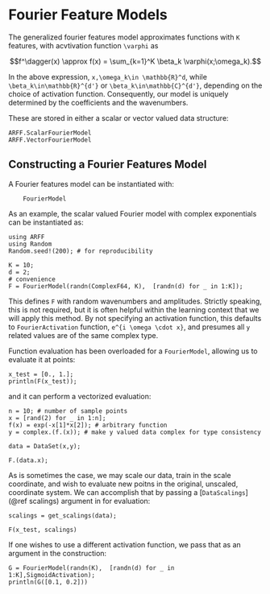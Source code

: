 # Fourier Feature Models
The generalized fourier features model approximates functions with ``K`` features, with acvtivation function ``\varphi`` as
```math
f^\dagger(x) \approx f(x) = \sum_{k=1}^K \beta_k \varphi(x;\omega_k).
```
In the above expression, ``x,\omega_k\in \mathbb{R}^d``, while
``\beta_k\in\mathbb{R}^{d'}`` or ``\beta_k\in\mathbb{C}^{d'}``, depending on the choice of activation function.  Consequently, our model is uniquely determined by the
coefficients and the wavenumbers.  

These are stored in either a scalar or vector valued data structure:
```@docs
ARFF.ScalarFourierModel
ARFF.VectorFourierModel
```
## Constructing a Fourier Features Model
A Fourier features model can be instantiated with:
```@docs
    FourierModel
```
As an example, the scalar valued Fourier model with complex exponentials can be
instantiated as:
```@example 1
using ARFF
using Random
Random.seed!(200); # for reproducibility

K = 10;
d = 2;
# convenience
F = FourierModel(randn(ComplexF64, K),  [randn(d) for _ in 1:K]);
```
This defines `F` with random wavenumbers and amplitudes.  Strictly speaking,
this is not required, but it is often helpful within the learning context that
we will apply this method.  By not specifying an activation function, this
defaults to `FourierActivation` function, ```e^{i \omega \cdot x}```, and presumes all ```y``` related values are of the same complex type.


Function evaluation has been overloaded for a `FourierModel`, allowing us to evaluate it at points:
```@example 1
x_test = [0., 1.];
println(F(x_test));
```
and it can perform a vectorized evaluation:
```@example 1
n = 10; # number of sample points
x = [rand(2) for _ in 1:n];
f(x) = exp(-x[1]*x[2]); # arbitrary function
y = complex.(f.(x)); # make y valued data complex for type consistency

data = DataSet(x,y);

F.(data.x);
```

As is sometimes the case, we may scale our data, train in the scale coordinate,
and wish to evaluate new poitns in the original, unscaled, coordinate system.
We can accomplish that by passing a [`DataScalings`](@ref scalings) argument in for evaluation:
```@example 1
scalings = get_scalings(data);

F(x_test, scalings)
```

If one wishes to use a different activation function, we pass that as an argument in the construction:
```@example 1
G = FourierModel(randn(K),  [randn(d) for _ in 1:K],SigmoidActivation);
println(G([0.1, 0.2]))
```
